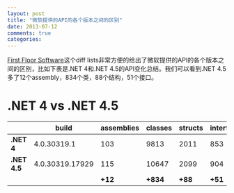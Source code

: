 ```yaml
---
layout: post
title: "微软提供的API的各个版本之间的区别"
date: 2013-07-12
comments: true
categories: 
---
```

<p><a href="http://firstfloorsoftware.com/labs/difflists">First Floor Software</a>这个diff lists非常方便的给出了微软提供的API的各个版本之间的区别，比如下表是.NET 4和.NET 4.5的API变化总结。我们可以看到.NET 4.5多了12个assembly，834个类，88个结构，51个接口。</p><h1 class="page-header">.NET 4             vs             .NET 4.5</h1><table class="table table-hover table-condensed"><thead> <tr><th></th> <th>build</th> <th><div class="text-right">assemblies</div></th> <th><div class="text-right">classes</div></th> <th><div class="text-right">structs</div></th> <th><div class="text-right">interfaces</div></th></tr></thead> <tbody><tr><td><strong>.NET 4</strong></td><td>4.0.30319.1</td><td><div class="text-right">103</div></td><td><div class="text-right">9813</div></td><td><div class="text-right">2011</div></td><td><div class="text-right">853</div></td></tr><tr><td><strong>.NET 4.5</strong></td><td>4.0.30319.17929</td><td><div class="text-right">115</div></td><td><div class="text-right">10647</div></td><td><div class="text-right">2099</div></td><td><div class="text-right">904</div></td></tr><tr><td></td><td></td><td><div class="text-right"><strong>+12</strong></div></td><td><div class="text-right"><strong>+834</strong></div></td><td><div class="text-right"><strong>+88</strong></div></td><td><div class="text-right"><strong>+51</strong></div></td></tr></tbody></table>